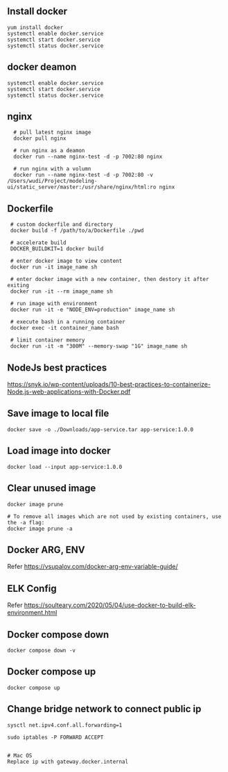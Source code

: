 ## Install docker
```
yum install docker
systemctl enable docker.service
systemctl start docker.service
systemctl status docker.service
```
## docker deamon
```
systemctl enable docker.service
systemctl start docker.service
systemctl status docker.service
```

## nginx

```
  # pull latest nginx image
  docker pull nginx

  # run nginx as a deamon
  docker run --name nginx-test -d -p 7002:80 nginx

  # run nginx with a volumn
  docker run --name nginx-test -d -p 7002:80 -v /Users/wudi/Project/modeling-ui/static_server/master:/usr/share/nginx/html:ro nginx
```

## Dockerfile
```
 # custom dockerfile and directory
 docker build -f /path/to/a/Dockerfile ./pwd

 # accelerate build
 DOCKER_BUILDKIT=1 docker build

 # enter docker image to view content
 docker run -it image_name sh

 # enter docker image with a new container, then destory it after exiting
 docker run -it --rm image_name sh

 # run image with environment
 docker run -it -e "NODE_ENV=production" image_name sh

 # execute bash in a running container
 docker exec -it container_name bash

 # limit container memory
 docker run -it -m "300M" --memory-swap "1G" image_name sh
```

## NodeJs best practices

https://snyk.io/wp-content/uploads/10-best-practices-to-containerize-Node.js-web-applications-with-Docker.pdf

## Save image to local file
```
docker save -o ./Downloads/app-service.tar app-service:1.0.0
```

## Load image into docker
```
docker load --input app-service:1.0.0
```

## Clear unused image
```
docker image prune

# To remove all images which are not used by existing containers, use the -a flag:
docker image prune -a
```

## Docker ARG, ENV

Refer https://vsupalov.com/docker-arg-env-variable-guide/

## ELK Config

Refer https://soulteary.com/2020/05/04/use-docker-to-build-elk-environment.html

## Docker compose down
`docker compose down -v`

## Docker compose up
`docker compose up`

## Change bridge network to connect public ip
```
sysctl net.ipv4.conf.all.forwarding=1

sudo iptables -P FORWARD ACCEPT


# Mac OS
Replace ip with gateway.docker.internal

```